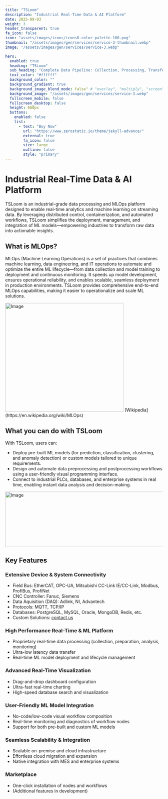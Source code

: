 ```yaml
---
title: "TSLoom"
description: "Industrial Real-Time Data & AI Platform"
date: 2025-09-03
weight: 3
header_transparent: true
fa_icon: false
icon: "assets/images/icons/icons8-color-palette-100.png"
thumbnail: "/assets/images/gen/services/service-3-thumbnail.webp"
image: "/assets/images/gen/services/service-3.webp"

hero:
  enabled: true
  heading: "TSLoom"
  sub_heading: "Complete Data Pipeline: Collection, Processing, Transfer, Analysis, Storage, and Visualization"
  text_color: "#ffffff"
  background_color: ""
  background_gradient: true
  background_image_blend_mode: false" # "overlay", "multiply", "screen"
  background_image: "/assets/images/gen/services/service-3.webp"
  fullscreen_mobile: false
  fullscreen_desktop: false
  height: 660px
  buttons:
    enabled: false
    list:
      - text: "Buy Now"
        url: "https://www.zerostatic.io/theme/jekyll-advance/"
        external: true
        fa_icon: false
        size: large
        outline: false
        style: "primary"
---
```


# Industrial Real-Time Data & AI Platform
 
TSLoom is an industrial-grade data processing and MLOps platform designed to enable real-time analytics and machine learning on streaming data. By leveraging distributed control, containerization, and automated workflows, TSLoom simplifies the deployment, management, and integration of ML models—empowering industries to transform raw data into actionable insights.

## What is MLOps?

MLOps (Machine Learning Operations) is a set of practices that combines machine learning, data engineering, and IT operations to automate and optimize the entire ML lifecycle—from data collection and model training to deployment and continuous monitoring. It speeds up model development, ensures operational reliability, and enables scalable, seamless deployment in production environments.
TSLoom provides comprehensive end-to-end MLOps capabilities, making it easier to operationalize and scale ML solutions.

<img width="378" height="346" alt="Image" src="https://github.com/user-attachments/assets/797f417e-fb70-4169-8239-5321f332ad42" />
[Wikipedia](https://en.wikipedia.org/wiki/MLOps)

<!--{% include framework/shortcodes/figure.html src="/assets/images/gen/content/content-1.webp" title="Steve Francia" caption="Designing in Figma" alt="Photo of designing a website in Figma" link="https://figma.com" target="_blank" %}-->

## What you can do with TSLoom

With TSLoom, users can:
- Deploy pre-built ML models (for prediction, classification, clustering, and anomaly detection) or custom models tailored to unique requirements.
- Design and automate data preprocessing and postprocessing workflows using a user-friendly visual programming interface.
- Connect to industrial PLCs, databases, and enterprise systems in real time, enabling instant data analysis and decision-making.
<img width="786" height="176" alt="Image" src="https://github.com/user-attachments/assets/a1d1d6f9-1e5a-48f7-a915-eeef8a920830" />

## Key Features

### Extensive Device & System Connectivity
- Field Bus: EtherCAT, OPC-UA, Mitsubishi CC-Link IE/CC-Link, Modbus, ProfiBus, ProfiNet
- CNC Controller: Fanuc, Siemens
- Data Aquisition (DAQ): Adlink, NI, Advantech
- Protocols: MQTT, TCP/IP
- Databases: PostgreSQL, MySQL, Oracle, MongoDB, Redis, etc.
- Custom Solutions: [contact us](mailto:info@vcanus.com)

### High Performance Real-Time & ML Platform
- Proprietary real-time data processing (collection, preparation, analysis, monitoring)
- Ultra-low latency data transfer
- Real-time ML model deployment and lifecycle management

### Advanced Real-Time Visualization
- Drag-and-drop dashboard configuration
- Ultra-fast real-time charting
- High-speed database search and visualization

### User-Friendly ML Model Integration
- No-code/low-code visual workflow composition
- Real-time monitoring and diagnostics of workflow nodes
- Support for both pre-built and custom ML models

### Seamless Scalability & Integration
- Scalable on-premise and cloud infrastructure
- Effortless cloud migration and expansion
- Native integration with MES and enterprise systems

### Marketplace
- One-click installation of nodes and workflows
- (Additional features in development)


<!--{% include framework/shortcodes/youtube.html id='2M6dJ2Uynhg' %}-->


